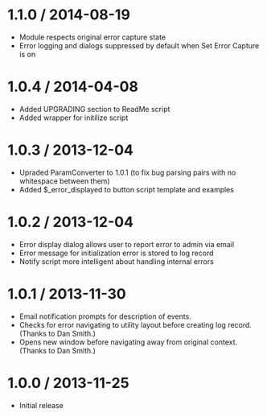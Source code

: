 1.1.0 / 2014-08-19
==================
- Module respects original error capture state
- Error logging and dialogs suppressed by default when Set Error Capture is on

1.0.4 / 2014-04-08
==================
- Added UPGRADING section to ReadMe script
- Added wrapper for initilize script

1.0.3 / 2013-12-04
==================
- Upraded ParamConverter to 1.0.1 (to fix bug parsing pairs with no whitespace between them)
- Added $_error_displayed to button script template and examples

1.0.2 / 2013-12-04
==================
- Error display dialog allows user to report error to admin via email
- Error message for initialization error is stored to log record
- Notify script more intelligent about handling internal errors

1.0.1 / 2013-11-30
==================
- Email notification prompts for description of events.
- Checks for error navigating to utility layout before creating log record. (Thanks to Dan Smith.)
- Opens new window before navigating away from original context. (Thanks to Dan Smith.)

1.0.0 / 2013-11-25
==================
- Initial release
